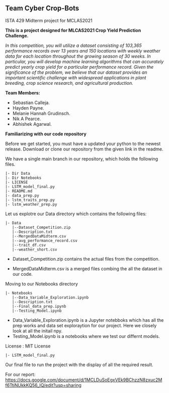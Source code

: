 ## Team Cyber Crop-Bots

ISTA 429 Midterm project for MCLAS2021


**This is a project designed for MLCAS2021 Crop Yield Prediction Challenge.**


*In this competition, you will utilize a dataset consisting of 103,365 performance records over 13 years and 150 locations with weekly weather data for each location throughout the growing season of 30 weeks. In particular, you will develop machine learning algorithms that can accurately predict yearly crop yield for a particular performance record. Given the significance of the problem, we believe that our dataset provides an important scientific challenge with widespread applications in plant breeding, crop science research, and agricultural production.*


**Team Members:**

 - Sebastian Calleja. 
 - Hayden Payne. 
 - Melanie Hannah Grudinsch. 
 - Nik A Pearce. 
 - Abhishek Agarwal. 


**Familiarizing with our code repository**

Before we get started, you must have a updated your python to the newest release. 
Download or clone our repository from the given link in the readme. 

We have a single main branch in our repository, which holds the following files.
```
|- Dir Data
|- Dir Notebooks
|- LICENSE
|- LSTM_model_final.py
|- README.md
|- data_prep.py
|- lstm_traits_prep.py
|- lstm_weather_prep.py
```
Let us explotre our Data directory which contains the following files:
```
|- Data 
   |--Dataset_Competition.zip
   |--Description.txt
   |--MergedDataMidterm.csv
   |--avg_performance_record.csv
   |--trait_df.csv
   |--weather_short.csv
```

  + Dataset_Competition.zip contains the actual files from the competition. 

  + MergedDataMidterm.csv is a merged files combing the all the dataset in our code.

Moving to our Notebooks directory
```
|- Notebooks
   |--Data_Variable_Exploration.ipynb
   |--Description.txt
   |--Final_data_prep.ipynb
   |--Testing_Model.ipynb
```
  + Data_Variable_Exploration.ipynb is a Jupyter notebboks which has all the prep works and data set exploraytion for our project. Here we closely look at all the initail npy.
  + Testing_Model.ipynb is a notebooks where we test our differnt models. 
  
License : MIT License

```
|- LSTM_model_final.py
```
Our final file to run the project with the display of all the required result.

For our report: https://docs.google.com/document/d/1MCLDuSoEgxVEk9BChzzN8zxuc2Mf6TtiNUkkKQ56_IQ/edit?usp=sharing

